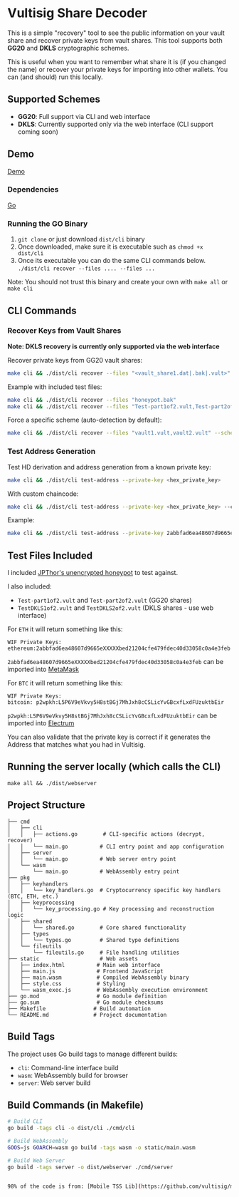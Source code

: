 # Vultisig Share Decoder

This is a simple "recovery" tool to see the public information on your vault share and recover private keys from vault shares. This tool supports both **GG20** and **DKLS** cryptographic schemes.

This is useful when you want to remember what share it is (if you changed the name) or recover your private keys for importing into other wallets.
You can (and should) run this locally.

## Supported Schemes
- **GG20**: Full support via CLI and web interface
- **DKLS**: Currently supported only via the web interface (CLI support coming soon)

## Demo
[Demo](https://vultisig-share-decoder.replit.app/?)

### Dependencies
[Go](https://go.dev/doc/install)

### Running the GO Binary
1. `git clone` or just download `dist/cli` binary
2. Once downloaded, make sure it is executable such as `chmod +x dist/cli`
3. Once its executable you can do the same CLI commands below. 
`./dist/cli recover --files .... --files ...`

Note: You should not trust this binary and create your own with `make all` or `make cli`

## CLI Commands

### Recover Keys from Vault Shares
**Note: DKLS recovery is currently only supported via the web interface**

Recover private keys from GG20 vault shares:
```bash
make cli && ./dist/cli recover --files "<vault_share1.dat|.bak|.vult>" --files "<vault_share2.dat|.bak|.vult>"
```

Example with included test files:
```bash
make cli && ./dist/cli recover --files "honeypot.bak"
make cli && ./dist/cli recover --files "Test-part1of2.vult,Test-part2of2.vult"
```

Force a specific scheme (auto-detection by default):
```bash
make cli && ./dist/cli recover --files "vault1.vult,vault2.vult" --scheme gg20
```

### Test Address Generation
Test HD derivation and address generation from a known private key:
```bash
make cli && ./dist/cli test-address --private-key <hex_private_key>
```

With custom chaincode:
```bash
make cli && ./dist/cli test-address --private-key <hex_private_key> --chaincode <hex_chaincode>
```

Example:
```bash
make cli && ./dist/cli test-address --private-key 2abbfad6ea48607d9665e123456789bed21204cfe479fdec40d33058c0a4e3fe --chaincode e2f8c4826d6d23407cff45498b940f52756c3056fa1bcba0cb7f6bafc2478eac
```

## Test Files Included

I included [JPThor's unencrypted honeypot](https://github.com/jpthor/blockchain/blob/master/vultisig-JP%20Honeypot%20Vault-2024-09-2of3-e8e5-iPad-D3842FFB838E.bak) to test against.

I also included:
- `Test-part1of2.vult` and `Test-part2of2.vult` (GG20 shares)
- `TestDKLS1of2.vult` and `TestDKLS2of2.vult` (DKLS shares - use web interface)

For `ETH` it will return something like this:
```
WIF Private Keys:
ethereum:2abbfad6ea48607d9665eXXXXXbed21204cfe479fdec40d33058c0a4e3feb
```

`2abbfad6ea48607d9665eXXXXXbed21204cfe479fdec40d33058c0a4e3feb` can be imported into [MetaMask](https://metamask.io/)

For `BTC` it will return something like this:
```
WIF Private Keys:
bitcoin: p2wpkh:L5P6V9eVkvy5H8stBGj7MhJxh8cCSLicYvGBcxfLxdFUzuktbEir
```

`p2wpkh:L5P6V9eVkvy5H8stBGj7MhJxh8cCSLicYvGBcxfLxdFUzuktbEir` can be imported into [Electrum](https://electrum.org/#download)

You can also validate that the private key is correct if it generates the Address that matches what you had in Vultisig.


## Running the server locally (which calls the CLI)
`make all && ./dist/webserver`

## Project Structure
```
├── cmd
│   ├── cli
│   │   ├── actions.go        # CLI-specific actions (decrypt, recover)
│   │   └── main.go          # CLI entry point and app configuration
│   ├── server
│   │   └── main.go          # Web server entry point
│   └── wasm
│       └── main.go          # WebAssembly entry point
├── pkg
│   ├── keyhandlers
│   │   └── key_handlers.go  # Cryptocurrency specific key handlers (BTC, ETH, etc.)
│   ├── keyprocessing
│   │   └── key_processing.go # Key processing and reconstruction logic
│   ├── shared
│   │   └── shared.go        # Core shared functionality
│   ├── types
│   │   └── types.go         # Shared type definitions
│   └── fileutils
│       └── fileutils.go     # File handling utilities
├── static                   # Web assets
│   ├── index.html          # Main web interface
│   ├── main.js             # Frontend JavaScript
│   ├── main.wasm           # Compiled WebAssembly binary
│   ├── style.css           # Styling
│   └── wasm_exec.js        # WebAssembly execution environment
├── go.mod                  # Go module definition
├── go.sum                  # Go module checksums
├── Makefile               # Build automation
└── README.md              # Project documentation
```

## Build Tags

The project uses Go build tags to manage different builds:
- `cli`: Command-line interface build
- `wasm`: WebAssembly build for browser
- `server`: Web server build


## Build Commands (in Makefile)

```bash
# Build CLI
go build -tags cli -o dist/cli ./cmd/cli

# Build WebAssembly
GOOS=js GOARCH=wasm go build -tags wasm -o static/main.wasm

# Build Web Server
go build -tags server -o dist/webserver ./cmd/server


98% of the code is from: [Mobile TSS Lib](https://github.com/vultisig/mobile-tss-lib/blob/main/cmd/recovery-cli/main.go)


